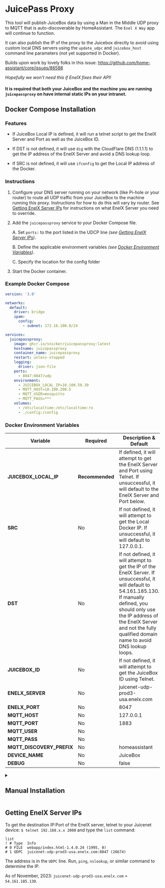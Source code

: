 # JuicePass Proxy

This tool will publish JuiceBox data by using a Man in the Middle UDP proxy to MQTT that is auto-discoverable by HomeAssistant. The `Enel X Way` app will continue to function.

It can also publish the IP of the proxy to the Juicebox directly to avoid using custom local DNS servers using the `update_udpc` and `juicebox_host` command line parameters (not yet supported in Docker).

Builds upon work by lovely folks in this issue: https://github.com/home-assistant/core/issues/86588

_Hopefully we won't need this if EnelX fixes their API!_

#### It is required that both your JuiceBox and the machine you are running `juicepassproxy` on have internal static IPs on your intranet.

## Docker Compose Installation

### Features
*  If JuiceBox Local IP is defined, it will run a telnet script to get the EnelX Server and Port as well as the JuiceBox ID.

*  If DST is not defined, it will use `dig` with the CloudFlare DNS (1.1.1.1) to get the IP address of the EnelX Server and avoid a DNS lookup loop.

*  If SRC is not defined, it will use `ifconfig` to get the Local IP address of the Docker.

### Instructions

1. Configure your DNS server running on your network (like Pi-hole or your router) to route all UDP traffic from your JuiceBox to the machine running this proxy. Instructions for how to do this will vary by router. See [Getting EnelX Server IPs](#getting-enelx-server-ips) for instructions on what EnelX Server you need to override.

1. Add the `juicepassproxy` service to your Docker Compose file.

    A.  Set `ports:` to the port listed in the UDCP line _(see [Getting EnelX Server IPs](#getting-enelx-server-ips))_.

    B. Define the applicable environment variables _(see [Docker Environment Variables](#docker-environment-variables))_.

    C. Specify the location for the config folder

1. Start the Docker container.

### Example Docker Compose

```yaml
version: '3.8'

networks:
  default:
    driver: bridge
    ipam:
      config:
        - subnet: 172.16.100.0/24

services:
  juicepassproxy:
    image: ghcr.io/snicker/juicepassproxy:latest
    hostname: juicepassproxy
    container_name: juicepassproxy
    restart: unless-stopped
    logging:
      driver: json-file
    ports:
      - 8047:8047/udp
    environment:
      - JUICEBOX_LOCAL_IP=10.100.50.30
      - MQTT_HOST=10.100.200.5
      - MQTT_USER=mosquitto
      - MQTT_PASS=***
    volumes:
      - /etc/localtime:/etc/localtime:ro
      - ./config:/config
```

### Docker Environment Variables

Variable | Required | Description & Default |
-- | -- | --
**JUICEBOX_LOCAL_IP** | **Recommended** | If defined, it will attempt to get the EnelX Server and Port using Telnet. If unsuccessful, it will default to the EnelX Server and Port below.
**SRC** | No | If not defined, it will attempt to get the Local Docker IP. If unsuccessful, it will default to 127.0.0.1.
**DST** | No | If not defined, it will attempt to get the IP of the EnelX Server. If unsuccessful, it will default to 54.161.185.130. If manually defined, you should only use the IP address of the EnelX Server and not the fully qualified domain name to avoid DNS lookup loops.
**JUICEBOX_ID**  | No | If not defined, it will attempt to get the JuiceBox ID using Telnet.  
**ENELX_SERVER** | No | juicenet-udp-prod3-usa.enelx.com
**ENELX_PORT** | No | 8047
**MQTT_HOST** | No | 127.0.0.1
**MQTT_PORT** | No | 1883
**MQTT_USER** | No |
**MQTT_PASS** | No |
**MQTT_DISCOVERY_PREFIX** | No | homeassistant
**DEVICE_NAME** | No | JuiceBox
**DEBUG** | No | false


<details>
<summary><h2>Manual Installation</h2></summary>

1. Clone this repository
2. Use Python 3.10+ (I recommend setting up a virtual environment)
3. Install requirements `pip install -r requirements.txt`
4. Launch by executing `python juicepassproxy.py --dst <enelx IP:port> --host <mqtthost>` (params documented below)
5. Nothing happens!
6. Configure your DNS server running on your network (like Pi-hole or your router) to route all DNS requests from EnelX to the machine running this proxy. For me this was `juicenet-udp-prod3-usa.enelx.com`. See below for instructions to determine that.
7. Alternatively to #6, you can enable `update_udpc` on the command line and set `juicebox_host` and the application will force publish the IP in the `src` argument to the Juicebox and avoid the need to set DNS rules on your router or DNS server. **NOTE: if you need to publish a different IP than the one in the `src` argument, you can make use of the `--juicepass_proxy_host` arg.**

### CLI Options

```
options:
  -h, --help            show this help message and exit
  -s SRC, --src SRC     Source IP and port, (default: 127.0.0.1:8047)
  -d DST, --dst DST     Destination IP and port of EnelX Server.
  --debug
  -u USER, --user USER  MQTT username
  -P PASSWORD, --password PASSWORD
                        MQTT password
  -H HOST, --host HOST  MQTT hostname to connect to (default: 127.0.0.1)
  -p PORT, --port PORT  MQTT port (default: 1883)
  -D DISCOVERY_PREFIX, --discovery-prefix DISCOVERY_PREFIX
                        Home Assistant MQTT topic prefix (default: homeassistant)
  --name DEVICE_NAME    Home Assistant Device Name (default: Juicebox)
  --update_udpc         Update UDPC on the Juicebox. Requires --juicebox_host
  --juicebox_host JUICEBOX_HOST
                        host or IP address of the Juicebox. required for --update_udpc
  --juicepass_proxy_host JUICEPASS_PROXY_HOST
                        EXTERNAL host or IP address of the machine running Juicepass Proxy. Optional: only necessary when using --update_udpc and it will be inferred from the address in --src if
                        omitted.
```

_For **DST**, you should only use the IP address of the EnelX Server and **not** the fully qualified domain name (FQDN) to avoid DNS lookup loops._

</details>

## Getting EnelX Server IPs

To get the destination IP:Port of the EnelX server, telnet to your Juicenet device:
`$ telnet 192.168.x.x 2000`
and type the `list` command:

```
list
! # Type  Info
# 0 FILE  webapp/index.html-1.4.0.24 (1995, 0)
# 1 UDPC  juicenet-udp-prod3-usa.enelx.com:8047 (26674)
```

The address is in the `UDPC` line. Run, `ping`, `nslookup`, or similar command to determine the IP.

As of November, 2023: `juicenet-udp-prod3-usa.enelx.com` = `54.161.185.130`.
